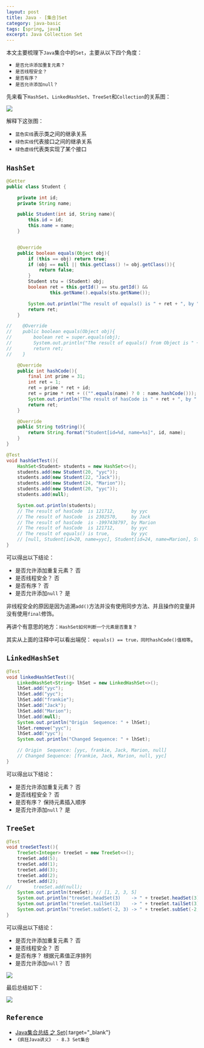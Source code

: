 ```yaml
---
layout: post
title: Java - [集合]Set
category: java-basic
tags: [spring, java]
excerpt: Java Collection Set
---
```


本文主要梳理下`Java`集合中的`Set`，主要从以下四个角度：  

- `是否允许添加重复元素？`  
- `是否线程安全？`  
- `是否有序？`  
- `是否允许添加null？`  


先来看下`HashSet`、`LinkedHashSet`、`TreeSet`和`Collection`的关系图：  

![](https://yyc-images.oss-cn-beijing.aliyuncs.com/set_framework.png)  

解释下这张图：  

- `蓝色实线`表示类之间的继承关系  
- `绿色实线`代表接口之间的继承关系  
- `绿色虚线`代表类实现了某个接口  


## `HashSet`  

``` java
@Getter
public class Student {

    private int id;
    private String name;

    public Student(int id, String name){
        this.id = id;
        this.name = name;
    }


    @Override
    public boolean equals(Object obj){
        if (this == obj) return true;
        if (obj == null || this.getClass() != obj.getClass()){
            return false;
        }
        Student stu = (Student) obj;
        boolean ret = this.getId() == stu.getId() &&
                this.getName().equals(stu.getName());

        System.out.println("The result of equals() is " + ret + ", by " + name);
        return ret;
    }

//    @Override
//    public boolean equals(Object obj){
//        boolean ret = super.equals(obj);
//        System.out.println("The result of equals() from Object is " + ret);
//        return ret;
//    }

    @Override
    public int hashCode(){
        final int prime = 31;
        int ret = 1;
        ret = prime * ret + id;
        ret = prime * ret + (("".equals(name) ? 0 : name.hashCode()));
        System.out.println("The result of hasCode is " + ret + ", by " + name);
        return ret;
    }

    @Override
    public String toString(){
        return String.format("Student[id=%d, name=%s]", id, name);
    }
}

@Test
void hashSetTest(){
    HashSet<Student> students = new HashSet<>();
    students.add(new Student(20, "yyc"));
    students.add(new Student(22, "Jack"));
    students.add(new Student(24, "Marion"));
    students.add(new Student(20, "yyc"));
    students.add(null);

    System.out.println(students);
    // The result of hasCode  is 121712,      by yyc
    // The result of hasCode  is 2302570,     by Jack
    // The result of hasCode  is -1997438797, by Marion
    // The result of hasCode  is 121712,      by yyc
    // The result of equals() is true,        by yyc
    // [null, Student[id=20, name=yyc], Student[id=24, name=Marion], Student[id=22, name=Jack]]
}
```

可以得出以下结论：  

- 是否允许添加重复元素？ 否  
- 是否线程安全？ 否  
- 是否有序？ 否 
- 是否允许添加`null`？ 是  

非线程安全的原因是因为追溯`add()`方法并没有使用同步方法、并且操作的变量并没有使用`final`修饰。  

再讲个有意思的地方：`HashSet如何判断一个元素是否重复？`  

其实从上面的注释中可以看出端倪： `equals() == true，同时hashCode()值相等`。  



## `LinkedHashSet`  


``` java
@Test
void linkedHashSetTest(){
    LinkedHashSet<String> lhSet = new LinkedHashSet<>();
    lhSet.add("yyc");
    lhSet.add("yyc");
    lhSet.add("frankie");
    lhSet.add("Jack");
    lhSet.add("Marion");
    lhSet.add(null);
    System.out.println("Origin  Sequence: " + lhSet);
    lhSet.remove("yyc");
    lhSet.add("yyc");
    System.out.println("Changed Sequence: " + lhSet);

    // Origin  Sequence: [yyc, frankie, Jack, Marion, null]
    // Changed Sequence: [frankie, Jack, Marion, null, yyc]
}
```

可以得出以下结论：  

- 是否允许添加重复元素？ 否  
- 是否线程安全？ 否 
- 是否有序？ 保持元素插入顺序  
- 是否允许添加`null`？ 是  



## `TreeSet`  

``` java
@Test
void treeSetTest(){
    TreeSet<Integer> treeSet = new TreeSet<>();
    treeSet.add(5);
    treeSet.add(1);
    treeSet.add(3);
    treeSet.add(2);
    treeSet.add(2);
//        treeSet.add(null);
    System.out.println(treeSet); // [1, 2, 3, 5]
    System.out.println("treeSet.headSet(3)    -> " + treeSet.headSet(3));
    System.out.println("treeSet.tailSet(3)    -> " + treeSet.tailSet(3));
    System.out.println("treeSet.subSet(-2, 3) -> " + treeSet.subSet(-2, 3));
}
```

可以得出以下结论：  

- 是否允许添加重复元素？ 否  
- 是否线程安全？ 否 
- 是否有序？ 根据元素值正序排列  
- 是否允许添加`null`？ 否  

![](https://yyc-images.oss-cn-beijing.aliyuncs.com/treeSet_cannot_add_null.png)  
    

最后总结如下：  

![](https://yyc-images.oss-cn-beijing.aliyuncs.com/set_features.png)  

## `Reference`  

- [Java集合总结 之 Set](https://lzyz.fun/javaset/comment-page-1/?unapproved=119&moderation-hash=13406ce5b7ca9fd35e5dfadfc4ce8951#comment-119){:target="_blank"}  
- `《疯狂Java讲义》 - 8.3 Set集合`  

